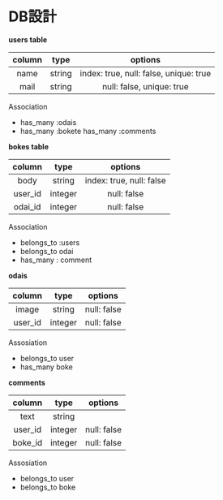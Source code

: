 
# DB設計

**users table**

|column|type|options|
|:-:|:-:|:-:|
|name|string|index: true, null: false, unique: true|
|mail|string|null: false, unique: true|

Association
* has_many :odais
* has_many :bokete
has_many :comments

**bokes table**

|column|type|options|
|:-:|:-:|:-:|
|body|string|index: true, null: false|
|user_id|integer|null: false|
|odai_id|integer|null: false|

Association
* belongs_to :users
* belongs_to odai
* has_many : comment



**odais**

|column|type|options|
|:-:|:-:|:-:|
|image|string|null: false|
|user_id|integer|null: false|

Assosiation
* belongs_to user
* has_many boke

**comments**

|column|type|options|
|:-:|:-:|:-:|
|text|string||
|user_id|integer|null: false|
|boke_id|integer|null: false|


Assosiation
* belongs_to user
* belongs_to boke
